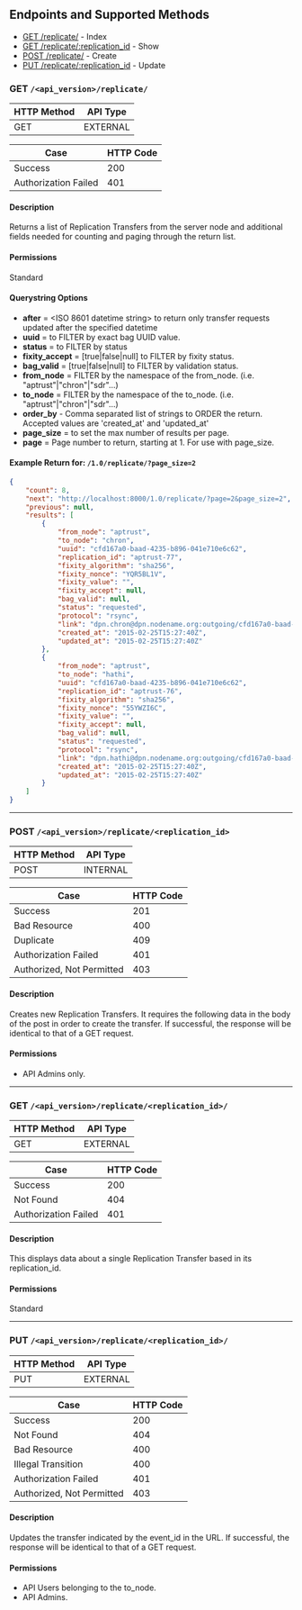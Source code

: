 ## Endpoints and Supported Methods

* [GET /replicate/](#GET-/replicate/) - Index
* [GET /replicate/:replication_id](#GET-/replicate/replication_id) - Show
* [POST /replicate/](#POST-/replicate/) - Create
* [PUT /replicate/:replication_id](#PUT-/replicate/replication_id) - Update

### GET `/<api_version>/replicate/` <a name="GET-/replicate/"></a>

|HTTP Method|API Type|
|--------|-----------|
|GET|EXTERNAL|

|Case|HTTP Code|
|----|---------|
|Success|200|
|Authorization Failed|401|

#### Description

Returns a list of Replication Transfers from the server node and additional fields needed for counting and paging through the return list.

#### Permissions
Standard

#### Querystring Options
* **after** = <ISO 8601 datetime string> to return only transfer requests updated after the specified datetime
* **uuid** = <exact id> to FILTER by exact bag UUID value.
* **status** = to FILTER by status
* **fixity_accept** = [true|false|null] to FILTER by fixity status.
* **bag_valid** = [true|false|null] to FILTER by validation status.
* **from_node** = <exact name> FILTER by the namespace of the from_node. (i.e. "aptrust"|"chron"|"sdr"...)
* **to_node** = <exact name> FILTER by the namespace of the to_node. (i.e. "aptrust"|"chron"|"sdr"...)
* **order_by** - Comma separated list of strings to ORDER the return.  Accepted values are 'created_at' and 'updated_at'
* **page_size** = <int> to set the max number of results per page.
* **page** = Page number to return, starting at 1.  For use with page_size.

#### Example Return for: `/1.0/replicate/?page_size=2`

```json
{
    "count": 8,
    "next": "http://localhost:8000/1.0/replicate/?page=2&page_size=2",
    "previous": null,
    "results": [
        {
            "from_node": "aptrust",
            "to_node": "chron",
            "uuid": "cfd167a0-baad-4235-b896-041e710e6c62",
            "replication_id": "aptrust-77",
            "fixity_algorithm": "sha256",
            "fixity_nonce": "YQR5BL1V",
            "fixity_value": "",
            "fixity_accept": null,
            "bag_valid": null,
            "status": "requested",
            "protocol": "rsync",
            "link": "dpn.chron@dpn.nodename.org:outgoing/cfd167a0-baad-4235-b896-041e710e6c62.tar",
            "created_at": "2015-02-25T15:27:40Z",
            "updated_at": "2015-02-25T15:27:40Z"
        },
        {
            "from_node": "aptrust",
            "to_node": "hathi",
            "uuid": "cfd167a0-baad-4235-b896-041e710e6c62",
            "replication_id": "aptrust-76",
            "fixity_algorithm": "sha256",
            "fixity_nonce": "55YWZI6C",
            "fixity_value": "",
            "fixity_accept": null,
            "bag_valid": null,
            "status": "requested",
            "protocol": "rsync",
            "link": "dpn.hathi@dpn.nodename.org:outgoing/cfd167a0-baad-4235-b896-041e710e6c62.tar",
            "created_at": "2015-02-25T15:27:40Z",
            "updated_at": "2015-02-25T15:27:40Z"
        }
    ]
}
```
---
### POST `/<api_version>/replicate/<replication_id>` <a name="POST-/replicate/"></a>

|HTTP Method|API Type|
|--------|-----------|
|POST|INTERNAL|

|Case|HTTP Code|
|----|---------|
|Success|201|
|Bad Resource|400|
|Duplicate|409|
|Authorization Failed|401|
|Authorized, Not Permitted|403|

#### Description

Creates new Replication Transfers.
It requires the following data in the body of the post in order to create the transfer.
If successful, the response will be identical to that of a GET request.

#### Permissions
* API Admins only.

---
### GET `/<api_version>/replicate/<replication_id>/` <a name="GET-/replicate/replication_id"></a>

|HTTP Method|API Type|
|--------|-----------|
|GET|EXTERNAL|

|Case|HTTP Code|
|----|---------|
|Success|200|
|Not Found|404|
|Authorization Failed|401|

#### Description

This displays data about a single Replication Transfer based in its replication_id.

#### Permissions
Standard

---
### PUT `/<api_version>/replicate/<replication_id>/` <a name="PUT-/replicate/replication_id"></a>

|HTTP Method|API Type|
|--------|-----------|
|PUT|EXTERNAL|

|Case|HTTP Code|
|----|---------|
|Success|200|
|Not Found|404|
|Bad Resource|400|
|Illegal Transition|400|
|Authorization Failed|401|
|Authorized, Not Permitted|403|

#### Description

Updates the transfer indicated by the event_id in the URL.
If successful, the response will be identical to that of a GET request.

#### Permissions
* API Users belonging to the to_node.
* API Admins.

